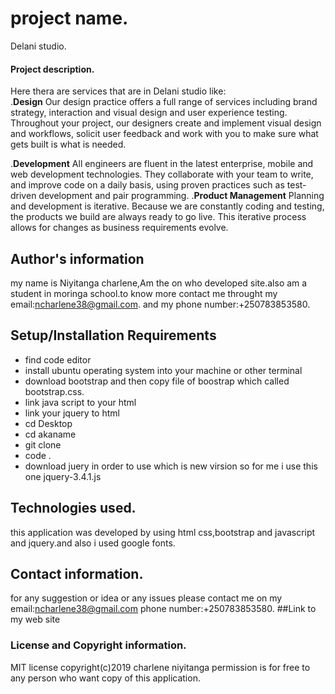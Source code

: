 # project name.
Delani studio.
#### Project description.
Here thera are services that are in Delani studio like:<br>
.<b>Design</b>
Our design practice offers a full range of services including brand strategy, interaction and visual design and user experience testing.
Throughout your project, our designers create and implement visual design and workflows, solicit user feedback and work with you to make sure what gets built is what is needed.<br>

.<b>Development</b>
All engineers are fluent in the latest enterprise, mobile and web development technologies.
They collaborate with your team to write, and improve code on a daily basis, using proven practices such as test-driven development and pair programming.
.<b>Product Management</b>
Planning and development is iterative. Because we are constantly coding and testing, the products we build are always ready to go live. 
This iterative process allows for changes as business requirements evolve.
## Author's information
my name is Niyitanga charlene,Am the on who developed site.also am a student in moringa school.to know more contact me throught my email:ncharlene38@gmail.com.
and  my phone number:+250783853580.
## Setup/Installation Requirements
* find code editor
* install ubuntu operating system into your machine or other terminal
* download bootstrap  and then copy file of boostrap which called bootstrap.css.
* link java script to your html
* link your jquery to html
* cd Desktop
* cd akaname
* git clone
* code .
* download juery in order to use which is new virsion so for me i use this one jquery-3.4.1.js

## Technologies used.
this application was developed by using html  css,bootstrap and javascript and jquery.and also i used google fonts.
## Contact information.
for any suggestion or idea or any issues please contact me on my email:ncharlene38@gmail.com
phone number:+250783853580.
##Link to  my web site

### License and Copyright information.
 MIT license
 copyright(c)2019 charlene niyitanga
 permission is for free to any person who want copy of this application.



